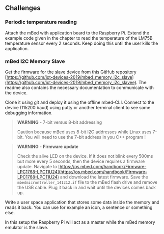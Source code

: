 ## Challenges

### Periodic temperature reading

Attach the mBed with application board to the Raspberry Pi. Extend the example code given in the chapter to read the temperature of the LM75B temperature sensor every 2 seconds. Keep doing this until the user kills the application.

### mBed I2C Memory Slave

Get the firmware for the slave device from this GitHub repository [https://github.com/iot-devices-2019/mbed_memory_i2c_slave](https://github.com/iot-devices-2019/mbed_memory_i2c_slavee). The readme also contains the necessary documentation to communicate with the device.

Clone it using git and deploy it using the offline mbed-CLI. Connect to the device (115200 baud) using putty or another terminal client to see some debugging information.

> **WARNING** - 7-bit versus 8-bit addressing
>
> Caution because mBed uses 8-bit I2C addresses while Linux uses 7-bit. You will need to use the 7-bit address in you C++ program !

> **WARNING** - **Firmware update**
>
> Check the alive LED on the device. If it does not blink every 500ms but more every 5 seconds, then the device requires a firmware update. Navigate to [https://os.mbed.com/handbook/Firmware-LPC1768-LPC11U24](https://os.mbed.com/handbook/Firmware-LPC1768-LPC11U24) and download the latest firmware. Save the `mbedmicrontroller_141212.if` file to the mBed flash drive and remove the USB cable. Plug it back in and wait until the devices comes back up.

Write a user space application that stores some data inside the memory and reads it back. You can use for example an icon, a sentence or something else.

In this setup the Raspberry Pi will act as a master while the mBed memory emulator is the slave.
